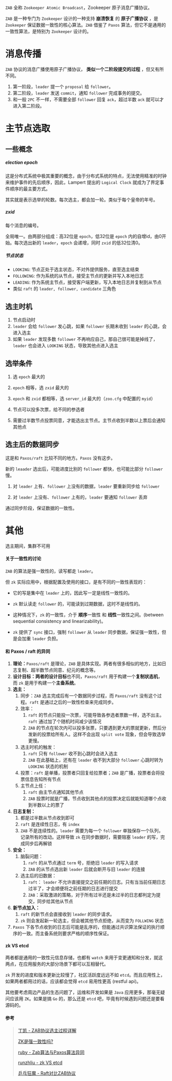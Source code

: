 `ZAB` 全称 `Zookeeper Atomic Broadcast`，Zookeeper 原子消息广播协议。

`ZAB` 是一种专门为 `Zookeeper` 设计的一种支持 **崩溃恢复** 的 **原子广播协议** ，是 `Zookeeper` 保证数据一致性的核心算法。`ZAB` 借鉴了 `Paxos` 算法，但它不是通用的一致性算法，是特别为 `Zookeeper` 设计的。





# 消息传播

`ZAB` 协议的消息广播使用原子广播协议， **类似一个二阶段提交的过程** ，但又有所不同。

1. 第一阶段，`leader` 提一个 `proposal` 给 `follower`。
2. 第二阶段，`leader` 发送 `commit`，通知 `follower` 完成事务的提交。
3. 和一般 `2PC` 不一样，不需要全部 `follower` 回复 `ack`，超过半数 `ack` 就可以才进入第二阶段。





# 主节点选取

## 一些概念

##### election epoch

这是分布式系统中极其重要的概念，由于分布式系统的特点，无法使用精准的时钟来维护事件的先后顺序，因此，Lampert 提出的 `Logical Clock` 就成为了界定事件顺序的最主要方式。

其实就是表示选举的轮数。每次选主，都会加一轮。类似于每个皇帝的年号。



##### zxid

每个消息的编号。

全局唯一。由两部分组成：高32位是 `epoch`，低32位是 `epoch` 内的自增id，由0开始。每次选出新的 `leader`，`epoch` 会递增，同时 `zxid` 的低32位清0。



##### 节点状态

- `LOOKING`: 节点正处于选主状态，不对外提供服务，直至选主结束
- `FOLLOWING`: 作为系统的从节点，接受主节点的更新并写入本地日志
- `LEADING`: 作为系统主节点，接受客户端更新，写入本地日志并复制到从节点
- 类似 `raft` 的 `leader, follower, candidate` 三角色





## 选主时机

1. 节点启动时
2. `leader` 会给 `follower` 发心跳，如果 `follower` 长期未收到 `leader` 的心跳，会进入选主
3. 如果 `leader` 发现多数 `follower` 不再响应自己，那自己很可能是掉线了，`leader` 也会进入 `LOOKING` 状态，导致其他点进入选主





## 选举条件

1. 选 `epoch` 最大的
2. `epoch` 相等，选 `zxid` 最大的
3. `epoch` 和 `zxid` 都相等，选 `server_id` 最大的（`zoo.cfg` 中配置的 `myid`）
4. 节点可以投多次票，给不同的参选者

5. 需要过半数节点投票同意，才能选出主节点。主节点收到半数以上票后会通知其他点





## 选主后的数据同步

这是和 `Paxos/raft` 比较不同的地方。`Paxos` 没有这步。

新的 `leaader` 选出后，可能进度比别的 `follower` 都快，也可能比部分 `follower` 慢。

1. 对 `leader` 上有、`follower` 上没有的数据，`leader` 要重新同步给 `follower`

2. 对 `leader` 上没有、`follower` 上有的，`leader` 要通知 `follower` 丢弃

通过同步阶段，保证数据的一致性。





# 其他

选主期间，集群不可用



#### 关于一致性的讨论

`ZAB` 的算法是强一致性的，读写都走 `leader`。

但 `zk` 实际应用中，根据配置及使用的接口，是有不同的一致性表现的：

- 它的写是集中在 `leader` 上的，因此写一定是线性一致性的。

- `zk` 默认读走 `follower` 的，可能读到过期数据，这时不是线性的。

- 这种情况下，`zk` 的一致性，介于 **顺序**一致性 和 **线性**一致性之间。(between sequential consistency and linearizability)。
- `zk` 提供了 `sync` 接口，强制 `follower` 从 `leader` 同步数据，保证强一致性，但是会加重 `leader` 负担。



#### 和 Paxos / raft 的异同

1. **理论：**`Paxos/raft` 是理论，`ZAB` 是具体实现。两者有很多相似的地方，比如日志复制、超半数节点同意、纪元的概念等。
2. **设计目标：**两者的**设计目标**也不同，`Paxos/raft` 用于构建一个**复制状态机**，而 `zk` 是用于构建一个**主备系统**。
3. **选主：**
    1. 同步：`ZAB` 选主完成后有一个数据同步过程，而 `Paxos/raft` 没有这个过程。`raft` 是通过之后的一致性检查来完成同步。
    2. 效率：
        1. `raft` 的节点只能投一次票，可能导致各参选者票数一样，选不出主。`raft` 通过加了个随机时间减少该情况
        2.  `ZAB` 的节点在轮次内可以投多张票，只要遇到更大的票就更新，然后分发新的投票给所有人。这样不会出现 `split vote` 现象，但会导致选举更慢。
    3. 选主时机的触发：
        1. `raft` 只有 `follower` 收不到心跳时会进入选主
        2. `ZAB` 在此基础上，还有在 `leader` 收不到大部分 `follower` 心跳时转为 `LOOKING` 状态的机制
    4. 投票：`raft` 是单播，投票者只回复给拉票者；`ZAB` 是广播，投票者会将投票信息告知所有节点
    5. 主节点上任：
        1. `raft` 由主节点通知其他节点
        2. `ZAB` 投票时就是广播，节点收到其他点的投票决定后就能知道哪个点收到半数以上的票了
4. **日志复制：**
    1. 都是过半数从节点收到即可
    2. `raft` 是连续性日志，有 `index`
    3. `ZAB` 不是连续性的。`leader` 需要为每一个 `follower` 单独保存一个队列，记录所有的改动。这样导致 `zk` 在同步数据时，需要阻塞 `leader` 的写，完成同步后再解锁
5. **安全：**
    1. 脑裂问题：
        1. `raft` 的从节点通过 `term` 号，拒绝旧 `leader` 的写入请求
        2. `ZAB` 的从节点选出新 `leader` 后就会断开与旧 `leader` 的连接
    2. 选主后的旧数据：
        1. `raft`： `leader` 不允许直接提交之前任期的日志。只有当当前任期日志过半了，才会顺便将之前任期的日志进行提交
        2. `ZAB`：采取激进的策略，对于所有过半还是未过半的日志都判定为提交，同步给其他从节点
6. **新节点加入：**
    1. `raft` 的新节点会直接收到 `leader` 的同步请求。
    2. `zk` 则会发起新一轮选主，但会被其他节点拒绝，从而变为 `FOLLWING` 状态
7. `Paxos` 下各节点收到的日志后可能是乱序的，但能通过共识算法保证的执行顺序的一致。而主备系统则要求严格的顺序性保证。



#### zk VS etcd

两者都是通用的一致性元信息存储，也都有 `watch` 来用于变更通知和分发，就这两点，在应用服务的大部分场景下都可以互相替代。

`zk` 开发的进度和版本更新比较慢了，社区活跃度远远不如 `etcd`。而且应用性上，如果两者都用过的话，应该都会觉得 `etcd` 易用性更高 (restful api)。

其他要考虑周边产品的生态问题了，运维和开发如果是 `Java` 应用更多，那毫无疑问应该用 `ZK`。如果是搞 `Go` 的，那么还是 `etcd` 吧，毕竟有时候遇到问题还是要看源码的。



#### 参考

> [丁凯 - ZAB协议选主过程详解](https://zhuanlan.zhihu.com/p/27335748)
>
> [ZK是强一致性吗?](https://www.zhihu.com/question/455703356)
>
> [ruby - Zab算法与Paxos算法异同](https://www.dazhuanlan.com/rubytoto/topics/1278313)
>
> [runzhliu - zk VS etcd](https://www.zhihu.com/question/286230532/answer/773185906)
>
> [乒乓狂魔 - Raft对比ZAB协议](https://my.oschina.net/pingpangkuangmo/blog/782702)

